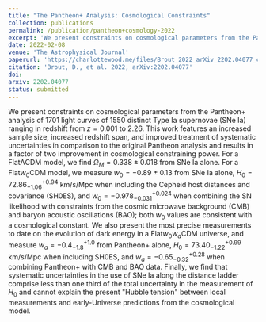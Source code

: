 ```yaml
---
title: "The Pantheon+ Analysis: Cosmological Constraints"
collection: publications
permalink: /publication/pantheon+cosmology-2022
excerpt: 'We present constraints on cosmological parameters from the Pantheon+ analysis of 1701 light curves of 1550 distinct Type Ia supernovae (SNe Ia) ranging in redshift from z=0.001 to 2.26. This work features an increased sample size, increased redshift span, and improved treatment of systematic uncertainties in comparison to the original Pantheon analysis and results in a factor of two improvement in cosmological constraining power.'
date: 2022-02-08
venue: 'The Astrophysical Journal'
paperurl: 'https://charlottewood.me/files/Brout_2022_arXiv_2202.04077_cosmology.pdf'
citation: 'Brout, D., et al. 2022, arXiv:2202.04077'
doi: 
arxiv: 2202.04077
status: submitted
---
```


We present constraints on cosmological parameters from the Pantheon+ analysis of 1701 light curves of 1550 distinct Type Ia supernovae (SNe Ia) ranging in redshift from $z=0.001$ to $2.26$. This work features an increased sample size, increased redshift span, and improved treatment of systematic uncertainties in comparison to the original Pantheon analysis and results in a factor of two improvement in cosmological constraining power. For a Flat&#923;CDM model, we find $\Omega_{M}=0.338 \pm 0.018$ from SNe Ia alone. For a Flat$w_{0}$CDM model, we measure $w_{0}=−0.89 \pm 0.13$ from SNe Ia alone, <span>$H_{0}=72.86^{+0.94}_{−1.06}$ km/s/Mpc</span> when including the Cepheid host distances and covariance (SH0ES), and <span>$w_{0}=−0.978^{+0.024}_{−0.031}$</span> when combining the SN likelihood with constraints from the cosmic microwave background (CMB) and baryon acoustic oscillations (BAO); both $w_{0}$ values are consistent with a cosmological constant. We also present the most precise measurements to date on the evolution of dark energy in a Flat$w_{0}w_{a}$CDM universe, and measure $w_{a}=−0.4^{+1.0}_{−1.8}$ from Pantheon+ alone, $H_{0}=73.40^{+0.99}_{−1.22}$ km/s/Mpc when including SH0ES, and $w_{a}=−0.65^{+0.28}_{−0.32}$ when combining Pantheon+ with CMB and BAO data. Finally, we find that systematic uncertainties in the use of SNe Ia along the distance ladder comprise less than one third of the total uncertainty in the measurement of $H_{0}$ and cannot explain the present "Hubble tension" between local measurements and early-Universe predictions from the cosmological model.
